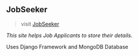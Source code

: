 ## JobSeeker

> visit [JobSeeker](https://jobseeker.onrender.com)

*This site helps Job Applicants to store their details.*

Uses Django Framework and MongoDB Database
